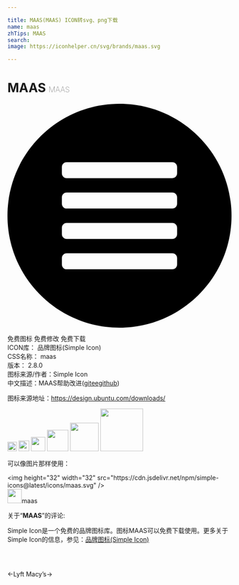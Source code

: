 ```yaml
---

title: MAAS(MAAS) ICON转svg、png下载
name: maas
zhTips: MAAS
search: 
image: https://iconhelper.cn/svg/brands/maas.svg

---
```


# MAAS  <small style="font-size: 60%;font-weight: 100">MAAS</small>

<div id="svg" class="svg-wrap">
<svg role="img" viewBox="0 0 24 24" xmlns="http://www.w3.org/2000/svg"><title>MAAS icon</title><path d="M12 0C5.383 0 0 5.384 0 12s5.383 12 12 12 12-5.384 12-12S18.617 0 12 0zM6.343 6.257h11.314c.284 0 .514.23.514.515v.685c0 .285-.23.515-.514.515H6.343a.515.515 0 0 1-.515-.515v-.685c0-.284.23-.515.515-.515zm0 3.257h11.314c.284 0 .514.23.514.515v.685c0 .285-.23.515-.514.515H6.343a.515.515 0 0 1-.515-.515v-.685c0-.284.23-.515.515-.515zm0 3.257h11.314c.284 0 .514.23.514.515v.685c0 .285-.23.515-.514.515H6.343a.515.515 0 0 1-.514-.515v-.685c0-.284.23-.515.514-.515zm0 3.258h11.314c.284 0 .514.23.514.513v.687c0 .284-.23.515-.514.515H6.343a.515.515 0 0 1-.514-.515v-.687c0-.284.23-.513.514-.513z"/></svg>
</div>
<detail full-name='maas'></detail>

<div class="detail-page">
<p>
<span><span class="badge-success badge">免费图标</span> <span class="badge-success badge">免费修改</span>  <span class="badge-success badge">免费下载</span> </span>
<br/>
<span>
ICON库：
<span class="badge-secondary badge">品牌图标(Simple Icon)</span> 
</span>
<br/>
<span>
CSS名称：
<span class="badge-secondary badge">maas</span> 
</span>

<br/>
<span>
版本：
<span class="badge-secondary badge">2.8.0</span> 
</span>
<br/>
<span>图标来源/作者：<span class="badge-light badge">Simple Icon</span></span> 
<br/>
<span class="zh-detail">中文描述：<span class="badge-primary badge">MAAS</span><span class="help-link"><span>帮助改进</span>(<a href="https://gitee.com/liuwave/icon-helper/edit/master/json/brands/maas.json" target="_blank" rel="noopener noreferrer">gitee</a><a href="https://github.com/liuwave/icon-helper/edit/master/json/brands/maas.json" target="_blank" rel="noopener noreferrer">github</a></span>)</span><br/>
</p>
</div><div class="description description alert alert-light"><p>图标来源地址：<a href="https://design.ubuntu.com/downloads/" target="_blank" rel="noopener noreferrer">https://design.ubuntu.com/downloads/</a></p></div>
<div class="alert alert-dark">
<img height="21" width="21" src="https://cdn.jsdelivr.net/npm/simple-icons@latest/icons/maas.svg" />
<img height="24" width="24" src="https://cdn.jsdelivr.net/npm/simple-icons@latest/icons/maas.svg" />
<img height="32" width="32" src="https://cdn.jsdelivr.net/npm/simple-icons@latest/icons/maas.svg" />
<img height="48" width="48" src="https://cdn.jsdelivr.net/npm/simple-icons@latest/icons/maas.svg" />
<img height="64" width="64" src="https://cdn.jsdelivr.net/npm/simple-icons@latest/icons/maas.svg" />
<img height="96" width="96" src="https://cdn.jsdelivr.net/npm/simple-icons@latest/icons/maas.svg" />

</div>
<div>
  <p>可以像图片那样使用：    
  </p>
  <div class="alert alert-primary" style="font-size: 14px">
    &lt;img height="32" width="32" src="https://cdn.jsdelivr.net/npm/simple-icons@latest/icons/maas.svg" /&gt;
    <copy-btn content='<img height="32" width="32" src="https://cdn.jsdelivr.net/npm/simple-icons@latest/icons/maas.svg" />'></copy-btn>
  </div>
  <div class="alert alert-secondary">
    <img height="32" width="32" src="https://cdn.jsdelivr.net/npm/simple-icons@latest/icons/maas.svg" />maas
    <copy-btn content="maas" btn-title="复制图标名称"></copy-btn>
  </div>
</div>
<div class="icon-detail__container">
<p>关于“<b>MAAS</b>”的评论:</p>
</div>
<Vssue title="关于“MAAS”的评论" />
<div><p>Simple Icon是一个免费的品牌图标库。图标MAAS可以免费下载使用。更多关于  Simple Icon的信息，参见：<a target="_blank" href="https://iconhelper.cn/brands.html">品牌图标(Simple Icon)</a>
</p></div>


<div style="padding:2rem 0 " class="page-nav"><p class="inner"><span class="prev">←<router-link to="/icon/lyft.html">Lyft</router-link></span> <span class="next"><router-link to="/icon/macy-s.html">Macy’s</router-link>→</span></p></div>
